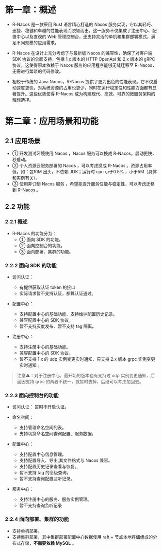 # 第一章：概述

* R-Nacos 是一款采用 Rust 语言精心打造的 Nacos 服务实现，它以其轻巧、迅捷、稳健和卓越的性能表现而脱颖而出。这一服务不仅集成了注册中心、配置中心以及直观的 Web 管理控制台，还支持灵活的单机和集群部署模式，满足不同规模的应用需求。

* R-Nacos 在设计上充分考虑了与最新版 Nacos 的兼容性，确保了对客户端 SDK 协议的全面支持，包括 1.x 版本的 HTTP OpenApi 和 2.x 版本的 gRPC 协议。这使得原本依赖于 Nacos 服务的应用程序能够无缝迁移至 R-Nacos，无需进行繁琐的代码修改。

* 相较于传统的 Java Nacos，R-Nacos 提供了更为出色的性能表现。它不仅启动速度更快，对系统资源的占用也更少，同时在运行稳定性和性能方面都有显著提升。这些优势使得 R-Nacos 成为构建现代、高效、可靠的微服务架构的理想选择。



# 第二章：应用场景和功能

## 2.1 应用场景

* ① 开发测试环境使用 Nacos ，Nacos 服务可以换成 R-Nacos，启动更快，秒启动。
* ② 个人资源云服务部署的 Nacos ，可以考虑换成 R-Nacos 。资源占用率低，如：包10M 出头，不依赖 JDK；运行时 cpu 小于0.5% ，小于5M（具体和实例有关）。
* ③ 使用非订制 Nacos 服务 ，希望能提升服务性能与稳定性，可以考虑迁移到 R-Nacos 。

## 2.2 功能

### 2.2.1 概述

* R-Nacos 的功能分为：
  * ① 面向 SDK 的功能。
  * ② 面向控制台的功能。
  * ③ 面向部署、集群的功能。

### 2.2.2 面向 SDK 的功能

* 访问认证：
  * 有提供获取认证 token 的接口
  * 实际请求暂不支持认证，都算认证通过。

* 配置中心：
  * 支持配置中心的基础功能、支持维护配置历史记录。
  * 兼容配置中心的 SDK 协议。
  * 暂不支持灰度发布、暂不支持 tag 隔离。

* 注册中心：
  * 支持注册中心的基础功能。
  * 兼容配置中心的 SDK 协议。
  * 暂不支持 1.x 的 udp 实例变更实时通知，只支持 2.x 版本 grpc 实例变更实时通知 。

> 注意⚠️：对于注册中心，最开始的版本也有支持过 udp 实例变更通知，后面因支持 grpc 的两者不统一，就暂时去掉，后继可以考虑加回去。

### 2.2.3 面向控制台的功能

* 访问认证： 暂时不开启认证。

* 命名空间：

  * 支持管理命名空间列表。
  * 支持切换命名空间查询配置、服务数据。


* 配置中心：
  * 支持配置中心信息管理。
  * 支持配置导入、导出,其文件格式与 Nacos 兼容。
  * 支持配置历史记录查看与恢复。
  * 暂不支持 tag 的高级查询。
  * 暂不支持查询配置监听记录。

* 服务中心：
  * 支持注册中心的服务、服务实例管理。
  * 暂不支持查询监听记录

### 2.2.4 面向部署、集群的功能

* 支持单机部署。
* 支持集群部署，其中集群部署配置中心数据使用 raft + 节点本地存储组成的分布式存储，**不需要依赖 MySQL** 。